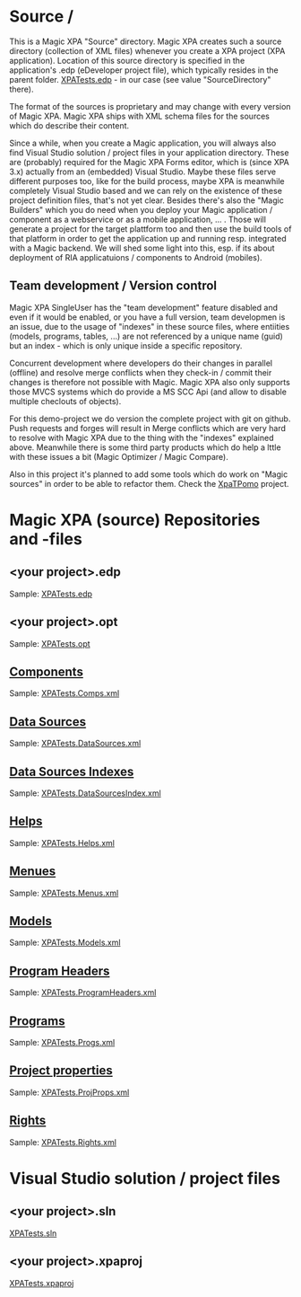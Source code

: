 # Source \/

This is a Magic XPA "Source" directory. Magic XPA creates such a source directory (collection of XML files) whenever you create a XPA project
(XPA application). Location of this source directory is specified in the application's .edp (eDeveloper project file), which typically resides 
in the parent folder. [XPATests.edp](/XPATests/XPATests.edp) - in our case (see value "SourceDirectory" there).  

The format of the sources is proprietary and may change with every version of Magic XPA. Magic XPA ships with XML schema files for the sources 
which do describe their content.  

Since a while, when you create a Magic application, you will always also find Visual Studio solution / project files in your application directory. These are (probably) required for the Magic XPA Forms editor, which is (since XPA 3.x) actually from an (embedded) Visual Studio. Maybe these files serve different purposes too, like for the build process, maybe XPA is meanwhile completely Visual Studio based and we can rely on the existence of these project definition files, that's not yet clear. Besides there's also the "Magic Builders" which you do need when you deploy your Magic application / component as a webservice or as a mobile application,  ... . Those will generate a project for the target plattform too and then use the build tools of that platform in order to get the application up and running resp. integrated with a Magic backend. We will shed some light into this, esp. if its about deployment of RIA applicatuions / components to Android (mobiles).

## Team development / Version control

Magic XPA SingleUser has the "team development" feature disabled and even if it would be enabled, or you have a full version, team developmen is an issue, due to the usage of "indexes" in these source files, where entiities (models, programs, tables, ...) are not referenced by a unique name (guid) but an index - which is only unique inside a specific repository.  

Concurrent development where developers do their changes in parallel (offline) and resolve merge conflicts when they check-in / commit their changes is therefore not possible with Magic. Magic XPA also only supports those MVCS systems which do provide a MS SCC Api (and allow to disable multiple checlouts of objects).  

For this demo-project we do version the complete project with git on github. Push requests and forges will result in Merge conflicts which are very hard to resolve with Magic XPA due to the thing with the "indexes" explained above. Meanwhile there is some third party products  which do help a lttle with these issues a bit (Magic Optimizer / Magic Compare).  

Also in this project it's planned to add some tools which do work on "Magic sources" in order to be able to refactor them. Check the [XpaTPomo](https://github.com/asedl/XpaDemo/tree/master/XPATests/external/XpaTPomo) project.

# Magic XPA (source) Repositories and -files
## \<your project\>.edp
Sample: [XPATests.edp](/XPATests/XPATests.edp)

## \<your project\>.opt
Sample: [XPATests.opt](/XPATests/XPATests.opt)

## [Components](Comps.xml)
Sample: [XPATests.Comps.xml](/XPATests/Comps.xml)

## [Data Sources](DataSources.xml)
Sample: [XPATests.DataSources.xml](/XPATests/DataSources.xml)

## [Data Sources Indexes](DataSourcesIndex.xml)
Sample: [XPATests.DataSourcesIndex.xml](/XPATests/DataSourcesIndex.xml)

## [Helps](Helps.xml)
Sample: [XPATests.Helps.xml](/XPATests/Helps.xml)

## [Menues](Menues.xml)
Sample: [XPATests.Menus.xml](/XPATests/Menus.xml)

## [Models](Models.xml)
Sample: [XPATests.Models.xml](/XPATests/Models.xml)

## [Program Headers](ProgramHeaders.xml)
Sample: [XPATests.ProgramHeaders.xml](/XPATests/ProgramHeaders.xml)

## [Programs](Progs.xml)
Sample: [XPATests.Progs.xml](/XPATests/Progs.xml)

## [Project properties](ProjProps.xml)
Sample: [XPATests.ProjProps.xml](/XPATests/ProjProps.xml)

## [Rights](Rights.xml)
Sample: [XPATests.Rights.xml](/XPATests/Rights.xml)
  
  
# Visual Studio solution / project files
## \<your project\>.sln
[XPATests.sln](/XPATests/XPATests.sln)

## \<your project\>.xpaproj
[XPATests.xpaproj](/XPATests/XPATests.xpaproj)

